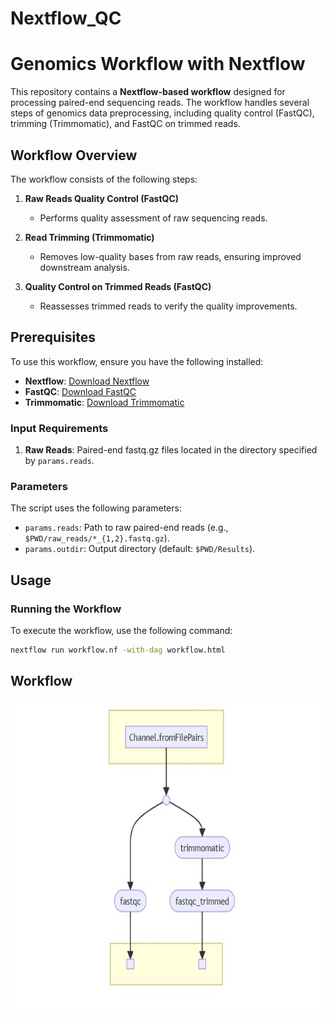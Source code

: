 # Nextflow_QC

# Genomics Workflow with Nextflow

This repository contains a **Nextflow-based workflow** designed for processing paired-end sequencing reads. The workflow handles several steps of genomics data preprocessing, including quality control (FastQC), trimming (Trimmomatic), and FastQC on trimmed reads.

## Workflow Overview

The workflow consists of the following steps:

1. **Raw Reads Quality Control (FastQC)**
   - Performs quality assessment of raw sequencing reads.
   
2. **Read Trimming (Trimmomatic)**
   - Removes low-quality bases from raw reads, ensuring improved downstream analysis.
   
3. **Quality Control on Trimmed Reads (FastQC)**
   - Reassesses trimmed reads to verify the quality improvements.
   
## Prerequisites

To use this workflow, ensure you have the following installed:

- **Nextflow**: [Download Nextflow](https://www.nextflow.io/)
- **FastQC**: [Download FastQC](https://www.bioinformatics.babraham.ac.uk/projects/fastqc/)
- **Trimmomatic**: [Download Trimmomatic](http://www.usadellab.org/cms/?page=trimmomatic)

### Input Requirements

1. **Raw Reads**: Paired-end fastq.gz files located in the directory specified by `params.reads`.

### Parameters

The script uses the following parameters:

- `params.reads`: Path to raw paired-end reads (e.g., `$PWD/raw_reads/*_{1,2}.fastq.gz`).
- `params.outdir`: Output directory (default: `$PWD/Results`).

## Usage

### Running the Workflow

To execute the workflow, use the following command:

```bash
nextflow run workflow.nf -with-dag workflow.html
```

## Workflow

<img src="https://github.com/sgr308/Nextflow_QC/blob/main/wrk.jpg?raw=true" height="500" />
